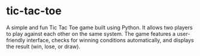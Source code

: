 # tic-tac-toe
A simple and fun Tic Tac Toe game built using Python. It allows two players to play against each other on the same system. The game features a user-friendly interface, checks for winning conditions automatically, and displays the result (win, lose, or draw).
